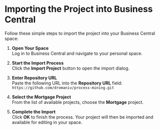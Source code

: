# Importing the Project into Business Central

Follow these simple steps to import the project into your Business Central space:

1. **Open Your Space**  
   Log in to Business Central and navigate to your personal space.

2. **Start the Import Process**  
   Click the **Import Project** button to open the import dialog.

3. **Enter Repository URL**  
   Paste the following URL into the **Repository URL** field:
   `https://github.com/dromaniv/process-mining.git`

4. **Select the Mortgage Project**  
From the list of available projects, choose the **Mortgage** project.

5. **Complete the Import**  
Click **OK** to finish the process. Your project will then be imported and available for editing in your space.
